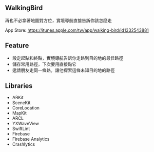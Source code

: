 ## WalkingBird
再也不必拿著地圖對方位，實境導航直接告訴你該怎麼走

App Store: <https://itunes.apple.com/tw/app/walking-bird/id1332543881>

## Feature
* 設定起點和終點，實境導航告訴你走路到目的地的最佳路徑
* 儲存常用路徑，下次要用直接點它
* 邀請朋友走同一條路，讓他探索這條未知目的地的路徑


## Libraries
* ARKit
* SceneKit
* CoreLocation
* MapKit
* ARCL
* YXWaveView
* SwiftLint
* Firebase
* Firebase Analytics
* Crashlytics

